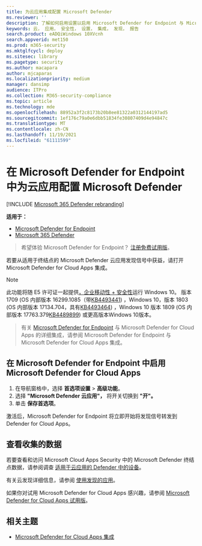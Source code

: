 ```yaml
---
title: 为云应用集成配置 Microsoft Defender
ms.reviewer: ''
description: 了解如何启用设置以启用 Microsoft Defender for Endpoint 与 Microsoft Defender for Cloud Apps 集成。
keywords: 云， 应用， 安全性， 设置， 集成， 发现， 报告
search.product: eADQiWindows 10XVcnh
search.appverid: met150
ms.prod: m365-security
ms.mktglfcycl: deploy
ms.sitesec: library
ms.pagetype: security
ms.author: macapara
author: mjcaparas
ms.localizationpriority: medium
manager: dansimp
audience: ITPro
ms.collection: M365-security-compliance
ms.topic: article
ms.technology: mde
ms.openlocfilehash: 88952a3f2c8173b20b8ee81322a0312144197ad5
ms.sourcegitcommit: 1ef176c79a0e6dbb51834fe30807409d4e94847c
ms.translationtype: MT
ms.contentlocale: zh-CN
ms.lasthandoff: 11/19/2021
ms.locfileid: "61111599"
---
```

# <a name="configure-microsoft-defender-for-cloud-apps-in-microsoft-defender-for-endpoint"></a>在 Microsoft Defender for Endpoint 中为云应用配置 Microsoft Defender

[!INCLUDE [Microsoft 365 Defender rebranding](../../includes/microsoft-defender.md)]

**适用于：**
- [Microsoft Defender for Endpoint](https://go.microsoft.com/fwlink/p/?linkid=2154037)
- [Microsoft 365 Defender](https://go.microsoft.com/fwlink/?linkid=2118804)

> 希望体验 Microsoft Defender for Endpoint？ [注册免费试用版](https://signup.microsoft.com/create-account/signup?products=7f379fee-c4f9-4278-b0a1-e4c8c2fcdf7e&ru=https://aka.ms/MDEp2OpenTrial?ocid=docs-wdatp-exposedapis-abovefoldlink)。

若要从适用于终结点的 Microsoft Defender 云应用发现信号中获益，请打开 Microsoft Defender for Cloud Apps 集成。

> [!NOTE]
> 此功能将随 E5 许可证一起提供[，企业移动性 + 安全性](https://www.microsoft.com/cloud-platform/enterprise-mobility-security)运行 Windows 10。 版本 1709 (OS 内部版本 16299.1085（带[KB4493441](https://support.microsoft.com/help/4493441)) ，Windows 10，版本 1803 (OS 内部版本 17134.704，具有[KB4493464](https://support.microsoft.com/help/4493464)) ，Windows 10 版本 1809 (OS 内部版本 17763.379[KB4489899](https://support.microsoft.com/help/4489899)) 或更高版本Windows 10版本。

> 有关 [Microsoft Defender for Endpoint](/cloud-app-security/mde-integration) 与 Microsoft Defender for Cloud Apps 的详细集成，请参阅 Microsoft Defender for Endpoint 与 Microsoft Defender for Cloud Apps 集成。

## <a name="enable-microsoft-defender-for-cloud-apps-in-microsoft-defender-for-endpoint"></a>在 Microsoft Defender for Endpoint 中启用 Microsoft Defender for Cloud Apps

1. 在导航窗格中，选择 **首选项设置** \> **高级功能**。
2. 选择 **"Microsoft Defender 云应用"，** 将开关切换到 **"开"。**
3. 单击 **保存首选项**。

激活后，Microsoft Defender for Endpoint 将立即开始将发现信号转发到 Defender for Cloud Apps。

## <a name="view-the-data-collected"></a>查看收集的数据

若要查看和访问 Microsoft Cloud Apps Security 中的 Microsoft Defender 终结点数据，请参阅调查 [适用于云应用的 Defender 中的设备](/cloud-app-security/mde-integration#investigate-devices-in-cloud-app-security)。

有关云发现详细信息，请参阅 [使用发现的应用](/cloud-app-security/discovered-apps)。

如果你对试用 Microsoft Defender for Cloud Apps 感兴趣，请参阅 [Microsoft Defender for Cloud Apps 试用版](https://signup.microsoft.com/Signup?OfferId=757c4c34-d589-46e4-9579-120bba5c92ed&ali=1)。

## <a name="related-topic"></a>相关主题

- [Microsoft Defender for Cloud Apps 集成](microsoft-cloud-app-security-integration.md)
